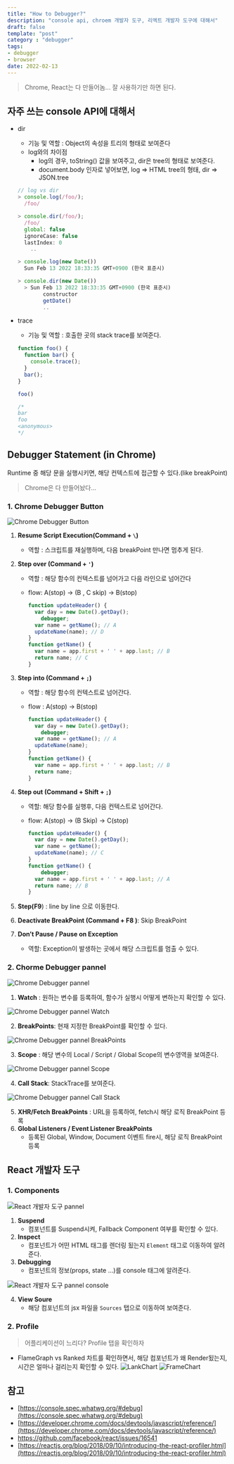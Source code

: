 ```yaml
---
title: "How to Debugger?"
description: "console api, chroem 개발자 도구, 리엑트 개발자 도구에 대해서" 
draft: false 
template: "post"
category : "debugger"
tags:
- debugger
- browser
date: 2022-02-13
---
```


> Chrome, React는 다 만들어놈... 잘 사용하기만 하면 된다.

## 자주 쓰는 console API에 대해서

- dir
    - 기능 및 역할 :  Object의 속성을 트리의 형태로 보여준다
    - log와의 차이점
        - log의 경우, toString() 값을 보여주고, dir은 tree의 형태로 보여준다.
        - document.body 인자로 넣어보면, log ⇒ HTML tree의 형태, dir ⇒ JSON.tree

    ```jsx
    // log vs dir
    > console.log(/foo/);
      /foo/
    
    > console.dir(/foo/);
      /foo/
      global: false
      ignoreCase: false
      lastIndex: 0
    	..
    
    > console.log(new Date())
      Sun Feb 13 2022 18:33:35 GMT+0900 (한국 표준시)
    
    > console.dir(new Date())
      > Sun Feb 13 2022 18:33:35 GMT+0900 (한국 표준시) 
    		constructor
    		getDate()
    		..
    
    ```

- trace
    - 기능 및 역할 : 호출한 곳의 stack trace를 보여준다.

    ```jsx
    function foo() {
      function bar() {
        console.trace();
      }
      bar();
    }
    
    foo()
    
    /*
    bar
    foo
    <anonymous>
    */
    ```


## Debugger Statement (in Chrome)

Runtime 중 해당 문을 실행시키면, 해당 컨텍스트에 접근할 수 있다.(like breakPoint)

> Chrome은  다 만들어놨다...


### 1. Chrome Debugger Button

![Chrome Debugger Button](../../assets/debugger/chromeDebuggerBtn.png)
1. **Resume Script Execution(Command + `\`)**
    - 역할 : 스크립트를 재실행하며, 다음 breakPoint 만나면 멈추게 된다.
2. **Step over (Command + `'`)**
    - 역할 : 해당 함수의 컨텍스트를 넘어가고 다음 라인으로 넘어간다
    - flow: A(stop) → (B , C skip) → B(stop)

        ```jsx
        function updateHeader() {
          var day = new Date().getDay();
        	debugger;
          var name = getName(); // A
          updateName(name); // D
        }
        function getName() {
          var name = app.first + ' ' + app.last; // B
          return name; // C
        }
        ```

3. **Step into (Command + `;`)**
    - 역할 : 해당 함수의 컨텍스트로 넘어간다.
    - flow : A(stop) → B(stop)

        ```jsx
        function updateHeader() {
          var day = new Date().getDay();
        	debugger;
          var name = getName(); // A
          updateName(name);
        }
        function getName() {
          var name = app.first + ' ' + app.last; // B
          return name;
        }
        ```

4. **Step out (Command + Shift + `;`)**
    - 역할: 해당 함수를 실행후, 다음 컨텍스트로 넘어간다.
    - flow: A(stop) → (B Skip) → C(stop)

        ```jsx
        function updateHeader() {
          var day = new Date().getDay();
          var name = getName();
          updateName(name); // C
        }
        function getName() {
        	debugger;
          var name = app.first + ' ' + app.last; // A
          return name; // B
        }
        ```

5. **Step(F9**) : line by line 으로 이동한다.
6. **Deactivate BreakPoint (Command + F8 )**: Skip BreakPoint
7. **Don’t Pause / Pause on Exception**
    - 역할: Exception이 발생하는 곳에서 해당 스크립트를 멈출 수 있다.

### 2. Chorme Debugger pannel

![Chrome Debugger pannel](../../assets/debugger/pannel.png)

1. **Watch** : 원하는 변수를 등록하여, 함수가 실행시 어떻게 변하는지 확인할 수 있다.

![Chrome Debugger pannel Watch](../../assets/debugger/watch.png)

2. **BreakPoints**: 현재 지정한 BreakPoint를 확인할 수 있다.

![Chrome Debugger pannel BreakPoints](../../assets/debugger/breakpoint.png)

3. **Scope** : 해당 변수의 Local / Script / Global Scope의 변수영역을 보여준다.

![Chrome Debugger pannel Scope](../../assets/debugger/scope.png)

4. **Call Stack**:  StackTrace를 보여준다.

![Chrome Debugger pannel Call Stack](../../assets/debugger/callstack.png)

5. **XHR/Fetch BreakPoints** : URL을 등록하여, fetch시 해당 로직 BreakPoint 등록
7. **Global Listeners / Event Listener BreakPoints**
    - 등록된 Global, Window, Document 이벤트 fire시, 해당 로직 BreakPoint 등록

## React 개발자 도구

### 1. Components

![React 개발자 도구 pannel](../../assets/debugger/react-debugger.png)

1. **Suspend**
    - 컴포넌트를 Suspend시켜, Fallback Component 여부를 확인할 수 있다.
2. **Inspect**
    - 컴포넌트가 어떤 HTML 태그를 렌더링 됬는지 `Element` 태그로 이동하여 알려준다.
3. **Debugging**
    - 컴포넌트의 정보(props, state ...)를 console 태그에 알려준다.

![React 개발자 도구 pannel console](../../assets/debugger/react-debugger-console.png)

4. **View Soure**
    - 해당 컴포넌트의 jsx 파일을 `Sources` 탭으로 이동하여 보여준다.

### 2. Profile

> 어플리케이션이 느리다? Profile 탭을 확인하자

- FlameGraph vs Ranked 차트를 확인하면서, 해당 컴포넌트가 왜 Render됬는지, 시간은 얼마나 걸리는지 확인할 수 있다.
  ![LankChart](../../assets/debugger/lankChart.png)
  ![FrameChart](../../assets/debugger/frameChart.png)

## 참고

- [https://console.spec.whatwg.org/#debug](https://console.spec.whatwg.org/#debug)
- [https://developer.chrome.com/docs/devtools/javascript/reference/](https://developer.chrome.com/docs/devtools/javascript/reference/)
- https://github.com/facebook/react/issues/16541
- [https://reactjs.org/blog/2018/09/10/introducing-the-react-profiler.html](https://reactjs.org/blog/2018/09/10/introducing-the-react-profiler.html)

